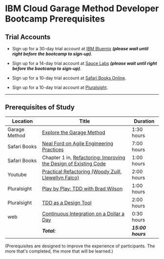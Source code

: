 # IBM Cloud Garage Method Developer Bootcamp Prerequisites

## Trial Accounts

* Sign up for a 30-day trial account at [IBM Bluemix](https://console.ng.bluemix.net/registration/) **_(please wait until right before the bootcamp to sign-up)_**.

* Sign up for a 14-day trial account at [Sauce Labs](https://saucelabs.com/signup/trial/) **_(please wait until right before the bootcamp to sign-up)_**.

* Sign up for a 10-day trial account at [Safari Books Online](https://www.safaribooksonline.com/register/).

* Sign up for a 10-day trial account at [Pluralsight](https://billing.pluralsight.com/individual/checkout/account-details?sku=IND-M-PLUS-FT).

___

## Prerequisites of Study


|Location|Title|Duration|
|--------|-----|--------|
|Garage Method|[Explore the Garage Method](https://www.ibm.com/devops/method/content/course/explore_garage_method#0)|1:30 hours|
|Safari Books|[Neal Ford on Agile Engineering Practices](https://www.safaribooksonline.com/library/view/neal-ford-on/9781449314439/)|7:00 hours|
|Safari Books|Chapter 1 in, [Refactoring:  Improving the Design of Existing Code](https://www.safaribooksonline.com/library/view/refactoring-improving-the/0201485672/ch01.html)|1:00 hours|
|Youtube|[Practical Refactoring (Woody Zuill, Llewellyn Falco)](https://www.youtube.com/watch?v=aWiwDdx_rdo)|2:00 hours|
|Pluralsight|[Play by Play: TDD with Brad Wilson](https://app.pluralsight.com/library/courses/play-by-play-wilson-tdd)|1:00 hours|
|Pluralsight|[TDD as a Design Tool](https://app.pluralsight.com/library/courses/tdd-as-design-tool)|2:00 hours|
|web|[Continuous Integration on a Dollar a Day](http://www.jamesshore.com/Blog/Continuous-Integration-on-a-Dollar-a-Day.html)|0:30 hours|
|&nbsp;|**_Total:_**|**_15:00 hours_**|

(Prerequisites are designed to improve the experience of participants.  The more that's completed, the more that will be learned.)




